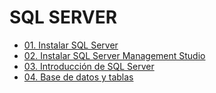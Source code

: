 # SQL SERVER

- [01. Instalar SQL Server](path/01-sql-server-installation/README.md)
- [02. Instalar SQL Server Management Studio](path/02-ssms-installation/README.md)
- [03. Introducción de SQL Server](path/03-sql-introduction/README.md)
- [04. Base de datos y tablas](path/04-sql-basededatos-tablas/README.md)